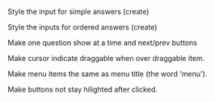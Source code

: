 Style the input for simple answers (create)

Style the inputs for ordered answers (create)

Make one question show at a time and next/prev buttons

Make cursor indicate draggable when over draggable item.

Make menu items the same as menu title (the word 'menu').

Make buttons not stay hilighted after clicked.
